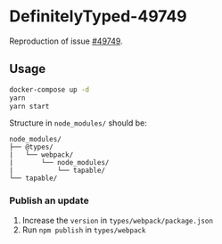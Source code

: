 # DefinitelyTyped-49749

Reproduction of issue [#49749](https://github.com/DefinitelyTyped/DefinitelyTyped/pull/49749).

## Usage

```sh
docker-compose up -d
yarn
yarn start
```

Structure in `node_modules/` should be:

```
node_modules/
├── @types/
|   └── webpack/
|       └── node_modules/
|           └── tapable/
└── tapable/
```

### Publish an update

1. Increase the `version` in `types/webpack/package.json`
2. Run `npm publish` in `types/webpack`
